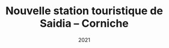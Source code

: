 ---
title: Nouvelle station touristique de Saidia – Corniche
client: SDS (Société de Développement de Saidia)
location: Saidia
date: 2021
description: Entretien de la corniche.
type: hôtellerie
images:
  - https://source.unsplash.com/800x600/?beach,morocco
  - https://source.unsplash.com/800x600/?corniche
--- 